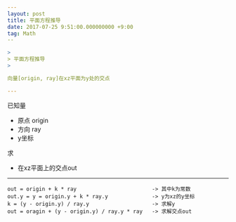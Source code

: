 ```yaml
---
layout: post
title: 平面方程推导
date: 2017-07-25 9:51:00.000000000 +9:00
tag: Math
--

>
> 平面方程推导
>

向量[origin, ray]在xz平面为y处的交点

---
```

已知量

* 原点 origin
* 方向 ray
* y坐标

求

* 在xz平面上的交点out

---

```推导过程
out = origin + k * ray                        -> 其中k为常数
out.y = y = origin.y + k * ray.y              -> y为xz的y坐标
k = (y - origin.y) / ray.y                    -> 求解y
out = oragin + (y - origin.y) / ray.y * ray   -> 求解交点out
```
